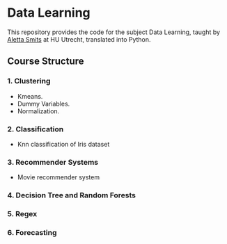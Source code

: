 # Data Learning
This repository provides the code for the subject Data Learning, taught by [Aletta Smits](https://nl.linkedin.com/in/alettasmits) at HU Utrecht, translated into Python.

## Course Structure
### 1. Clustering
* Kmeans.
* Dummy Variables.
* Normalization.

### 2. Classification
* Knn classification of Iris dataset

### 3. Recommender Systems
* Movie recommender system

### 4. Decision Tree and Random Forests

### 5. Regex

### 6. Forecasting
